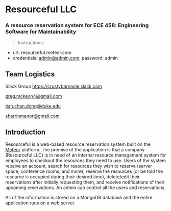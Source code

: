 # Resourceful LLC
### A resource reservation system for ECE 458: Engineering Software for Maintainability 

> Instructions:
- url: resourceful.meteor.com
- credentials: admin@admin.com, password: admin

## Team Logistics
Slack Group
https://crustybarnacle.slack.com

greg.mckeon4@gmail.com

tian.chan.dong@duke.edu

sharrinmanor@gmail.com

## Introduction
Resourceful is a web-based resource reservation system built on the [Meteor](https://www.meteor.com/) platform. The premise of the application is that a company (Resourceful LLC) is in need of an internal resource management system for employees to checkout the resources they need to use.
Users of the system receive an account, search for resources they wish to reserve (server space, conference rooms, and more), reserve the resources (or be told the resource is occupied during their desired time), delete/edit their reservations after initially requesting them, and receive notifications of their upcoming reservations.
An admin can control all the users and reservations.

All of the information is stored on a MongoDB database and the entire application runs on a web server.
